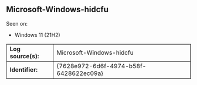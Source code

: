 ## Microsoft-Windows-hidcfu

Seen on:
* Windows 11 (21H2)

<table border="1" class="docutils">
  <tbody>
    <tr>
      <td><b>Log source(s):</b></td>
      <td>Microsoft-Windows-hidcfu</td>
    </tr>
    <tr>
      <td><b>Identifier:</b></td>
      <td>{7628e972-6d6f-4974-b58f-6428622ec09a}</td>
    </tr>
  </tbody>
</table>

&nbsp;

